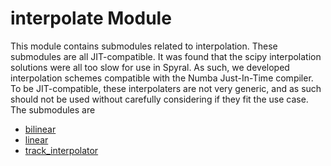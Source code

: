 # interpolate Module

This module contains submodules related to interpolation. These submodules are all JIT-compatible. It was found that the scipy interpolation solutions were all too slow for use in Spyral. As such, we developed interpolation schemes compatible with the Numba Just-In-Time compiler. To be JIT-compatible, these interpolaters are not very generic, and as such should not be used without carefully considering if they fit the use case. The submodules are

- [bilinear](bilinear.md)
- [linear](linear.md)
- [track_interpolator](track_interpolator.md)
